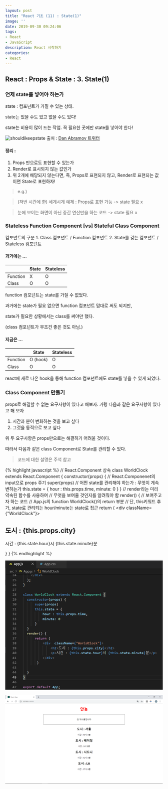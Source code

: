 ```yaml
---
layout: post
title: "React 기초 (11) : State(1)"
image: ''
date: 2019-09-30 09:24:06
tags: 
- React
- JavaScript
description: React 시작하기 
categories:
- React
---
```


## React : Props & State : 3. State(1)

### 언제 state를 넣어야 하는가

state : 컴포넌트가 가질 수 있는 상태. 

state는 있을 수도 있고 없을 수도 있다!

state는 비용이 많이 드는 작업. 꼭 필요한 곳에만 state를 넣어야 한다!

![shouldikeepstate](https://pbs.twimg.com/media/CmeBsGzW8AQp_av.jpg)
출처 : [Dan Abramov 트위터](https://twitter.com/dan_abramov/status/749710501916139520)

#### 정리 :
1. Props 만으로도 표현할 수 있는가
2. Render로 표시되지 않는 값인가
3. 위 2개에 해당되지 않는다면,
즉, Props로 표현되지 않고, Render로 표현되는 값이면 State로 표현하자!

>	e.g.)

>	(저번 시간에 한) 세계시계 예제 : Props로 표현 가능 -> state 필요 x

>	눈에 보이는 화면이 아닌 중간 연산만을 하는 코드 -> state 필요 x

### Stateless Function Component [vs] Stateful Class Component

컴포넌트의 구분
	1. Class 컴포넌트 / Function 컴포넌트
	2. State를 갖는 컴포넌트 / Stateless 컴포넌트

#### 과거에는 ...  

|  | State | Stateless |
|--|--|--|
| Function | X | O |
| Class | O | O |

function 컴포넌트는 state를 가질 수 없었다.

과거에는 state가 필요 없으면 function 컴포넌트 맘대로 써도 되지만,

state가 필요한 상황에서는 class를 써야만 했다.

(class 컴포넌트가 무조건 좋은 것도 아님.)

#### 지금은 ... 

|  | State | Stateless |
|--|--|--|
| Function | O (hook) | O |
| Class | O | O |

react에 새로 나온 hook을 통해 
function 컴포넌트에도 state를 넣을 수 있게 되었다.

### Class Component 만들기

props로 해결할 수 없는 요구사항이 있다고 해보자.
가령 다음과 같은 요구사항이 있다고 해 보자
1. 시간과 분이 변화하는 것을 보고 싶다
2. 그것을 동적으로 보고 싶다

위 두 요구사항은 props만으로는 해결하기 어려울 것이다.

따라서 다음과 같은 class Component로 State를 관리할 수 있다.
>코드에 대한 설명은 주석 참고

{% highlight javascript %}
// React.Component 상속
class WorldClock extends React.Component {
    constructor(props) {
        // React.Componenet의 input으로 props 주기
        super(props)
        // 어떤 state를 관리해야 하는가 : 무엇이 계속 변하는가
        this.state = { 
            hour : this.props.time,
            minute: 0
        }
    }
    // render라는 미리 약속된 함수를 사용하여 
    // 무엇을 보여줄 것인지를 알려줘야 함
    render() {
        // 보여주고자 하는 코드
        // App.js의 function WorldClock()의 return 부분
        // 단, this키워드 추가, state로 관리되는 hour/minute는 state로 접근
        return (
            <div  className={"WorldClock"}>
                <h2>도시 : {this.props.city}</h2>
                <p>시간 : {this.state.hour}시 {this.state.minute}분</p>
            </div>
    }
}
{% endhighlight %}

![full code](/assets/img/react/3/3/classState.png)

![result](/assets/img/react/3/3/result.png)
